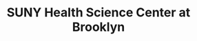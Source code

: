 ---
layout: repo
title: "SUNY Health Science Center at Brooklyn"
id: 19007
permalink: repos/19007/
---